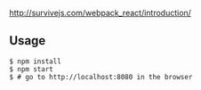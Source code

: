http://survivejs.com/webpack_react/introduction/

Usage
-----

    $ npm install
    $ npm start
    $ # go to http://localhost:8080 in the browser
